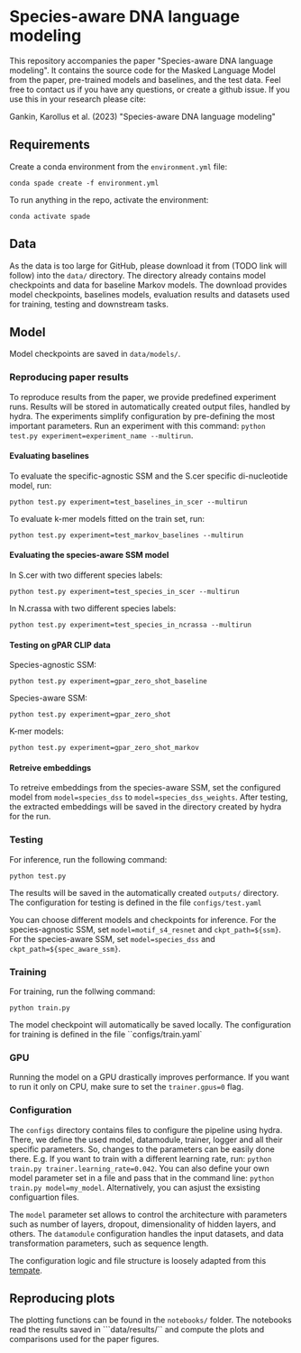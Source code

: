# Species-aware DNA language modeling


This repository accompanies the paper "Species-aware DNA language modeling". It contains the source code for the Masked Language Model from the paper, pre-trained models and baselines, and the test data. Feel free to contact us if you have any questions, or create a github issue. If you use this in your research please cite:


Gankin, Karollus et al. (2023) "Species-aware DNA language modeling" 

## Requirements

Create a conda environment from the ``environment.yml`` file:
```
conda spade create -f environment.yml
```

To run anything in the repo, activate the environment:
```
conda activate spade
```

## Data

As the data is too large for GitHub, please download it from (TODO link will follow) into the ``data/`` directory. 
The directory already contains model checkpoints and data for baseline Markov models.
The download provides model checkpoints, baselines models, evaluation results and datasets used for training, testing and downstream tasks.

## Model

Model checkpoints are saved in ``data/models/``. 

### Reproducing paper results
To reproduce results from the paper, we provide predefined experiment runs.
Results will be stored in automatically created output files, handled by hydra.
The experiments simplify configuration by pre-defining the most important parameters.
Run an experiment with this command: ``python test.py experiment=experiment_name --multirun``. 

#### Evaluating baselines

To evaluate the specific-agnostic SSM and the S.cer specific di-nucleotide model, run:
```
python test.py experiment=test_baselines_in_scer --multirun
```

To evaluate k-mer models fitted on the train set, run:
```
python test.py experiment=test_markov_baselines --multirun
```
 
#### Evaluating the species-aware SSM model

In S.cer with two different species labels:
```
python test.py experiment=test_species_in_scer --multirun
```

In N.crassa with two different species labels:
```
python test.py experiment=test_species_in_ncrassa --multirun
```

#### Testing on gPAR CLIP data

Species-agnostic SSM:
```
python test.py experiment=gpar_zero_shot_baseline
```

Species-aware SSM:
```
python test.py experiment=gpar_zero_shot
```

K-mer models:
```
python test.py experiment=gpar_zero_shot_markov
```

#### Retreive embeddings

To retreive embeddings from the species-aware SSM, set the configured model from ``model=species_dss`` to ``model=species_dss_weights``. After testing, the extracted embeddings will be saved in the directory created by hydra for the run. 

### Testing

For inference, run the following command:
```
python test.py 
```
The results will be saved in the automatically created ``outputs/`` directory. The configuration for testing is defined in the file ``configs/test.yaml``

You can choose different models and checkpoints for inference.
For the species-agnostic SSM, set ``model=motif_s4_resnet`` and ``ckpt_path=${ssm}``.
For the species-aware SSM, set ``model=species_dss`` and ``ckpt_path=${spec_aware_ssm}``.

### Training 

For training, run the follwing command:
```
python train.py
```
The model checkpoint will automatically be saved locally. The configuration for training is defined in the file ``configs/train.yaml`

### GPU 

Running the model on a GPU drastically improves performance. 
If you want to run it only on CPU, make sure to set the ``trainer.gpus=0`` flag.

### Configuration

The ``configs`` directory contains files to configure the pipeline using hydra.
There, we define the used model, datamodule, trainer, logger and all their specific parameters.
So, changes to the parameters can be easily done there. E.g. If you want to train with a different learning rate, run: ``python train.py trainer.learning_rate=0.042``. You can also define your own model parameter set in a file and pass that in the command line: ``python train.py model=my_model``. Alternatively, you can asjust the exsisting configuartion files.

The ``model`` parameter set allows to control the architecture with parameters such as number of layers, dropout, dimensionality of hidden layers, and others. The ``datamodule`` configuration handles the input datasets, and data transformation parameters, such as sequence length.

The configuration logic and file structure is loosely adapted from this [tempate](https://github.com/ashleve/lightning-hydra-template).

## Reproducing plots

The plotting functions can be found in the ``notebooks/`` folder.
The notebooks read the results saved in ```data/results/`` and compute the plots and comparisons used for the paper figures.

